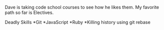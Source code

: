 Dave is taking code school courses to see how he likes them.
My favorite path so far is Electives.

Deadly Skills
*Git
*JavaScript
*Ruby
*Killing history using git rebase
